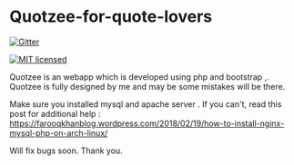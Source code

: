 # Quotzee-for-quote-lovers
[![Gitter](https://badges.gitter.im/vsfarooqkhan/community.svg)](https://gitter.im/vsfarooqkhan/community?utm_source=badge&utm_medium=badge&utm_campaign=pr-badge)

[![MIT licensed](https://img.shields.io/badge/license-GNU-blue.svg)](https://github.com/vsfarooqkhan/Quotzee-for-quote-lovers/blob/master/LICENSE)

Quotzee is an webapp which is developed using php and bootstrap ,. Quotzee is fully designed by me and may be some mistakes will be there. 

Make sure you installed mysql and apache server . If you can't, read this post for additional help : https://farooqkhanblog.wordpress.com/2018/02/19/how-to-install-nginx-mysql-php-on-arch-linux/




Will fix bugs soon. Thank you.
